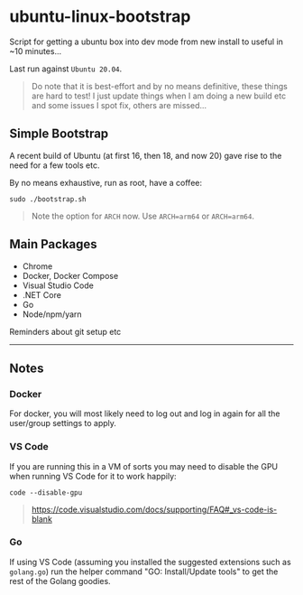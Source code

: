 # ubuntu-linux-bootstrap

Script for getting a ubuntu box into dev mode from new install to useful in ~10 minutes...

Last run against `Ubuntu 20.04`.

> Do note that it is best-effort and by no means definitive, these things are hard to test! I just update things when I am doing a new build etc and some issues I spot fix, others are missed...

## Simple Bootstrap

A recent build of Ubuntu (at first 16, then 18, and now 20) gave rise to the need for a few tools etc.

By no means exhaustive, run as root, have a coffee:

    sudo ./bootstrap.sh

> Note the option for `ARCH` now.
> Use `ARCH=arm64` or `ARCH=arm64`.

## Main Packages

* Chrome
* Docker, Docker Compose
* Visual Studio Code
* .NET Core
* Go
* Node/npm/yarn

Reminders about git setup etc

---

## Notes

### Docker

For docker, you will most likely need to log out and log in again for all the user/group settings to apply.

### VS Code

If you are running this in a VM of sorts you may need to disable the GPU when running VS Code for it to work happily:

    code --disable-gpu

> https://code.visualstudio.com/docs/supporting/FAQ#_vs-code-is-blank

### Go

If using VS Code (assuming you installed the suggested extensions such as `golang.go`) run the helper command "GO: Install/Update tools" to get the rest of the Golang goodies.
